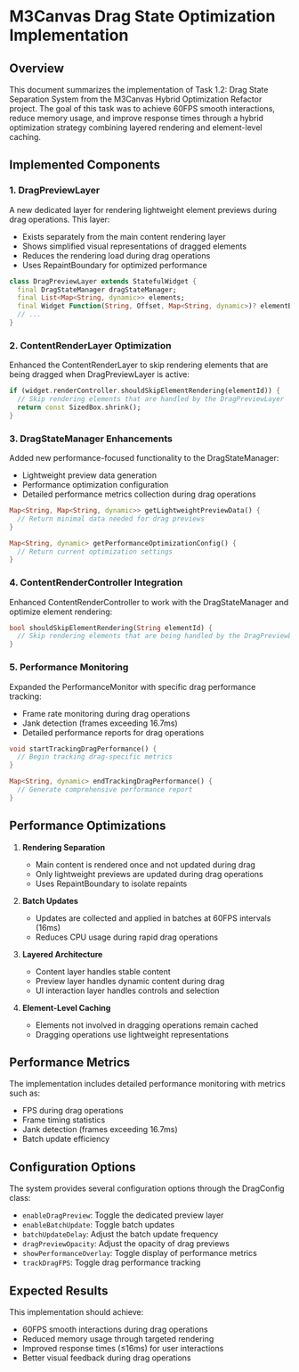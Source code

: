 # M3Canvas Drag State Optimization Implementation

## Overview

This document summarizes the implementation of Task 1.2: Drag State Separation System from the M3Canvas Hybrid Optimization Refactor project. The goal of this task was to achieve 60FPS smooth interactions, reduce memory usage, and improve response times through a hybrid optimization strategy combining layered rendering and element-level caching.

## Implemented Components

### 1. DragPreviewLayer

A new dedicated layer for rendering lightweight element previews during drag operations. This layer:

- Exists separately from the main content rendering layer
- Shows simplified visual representations of dragged elements
- Reduces the rendering load during drag operations
- Uses RepaintBoundary for optimized performance

```dart
class DragPreviewLayer extends StatefulWidget {
  final DragStateManager dragStateManager;
  final List<Map<String, dynamic>> elements;
  final Widget Function(String, Offset, Map<String, dynamic>)? elementBuilder;
  // ...
}
```

### 2. ContentRenderLayer Optimization

Enhanced the ContentRenderLayer to skip rendering elements that are being dragged when DragPreviewLayer is active:

```dart
if (widget.renderController.shouldSkipElementRendering(elementId)) {
  // Skip rendering elements that are handled by the DragPreviewLayer
  return const SizedBox.shrink();
}
```

### 3. DragStateManager Enhancements

Added new performance-focused functionality to the DragStateManager:

- Lightweight preview data generation
- Performance optimization configuration
- Detailed performance metrics collection during drag operations

```dart
Map<String, Map<String, dynamic>> getLightweightPreviewData() {
  // Return minimal data needed for drag previews
}

Map<String, dynamic> getPerformanceOptimizationConfig() {
  // Return current optimization settings
}
```

### 4. ContentRenderController Integration

Enhanced ContentRenderController to work with the DragStateManager and optimize element rendering:

```dart
bool shouldSkipElementRendering(String elementId) {
  // Skip rendering elements that are being handled by the DragPreviewLayer
}
```

### 5. Performance Monitoring

Expanded the PerformanceMonitor with specific drag performance tracking:

- Frame rate monitoring during drag operations
- Jank detection (frames exceeding 16.7ms)
- Detailed performance reports for drag operations

```dart
void startTrackingDragPerformance() {
  // Begin tracking drag-specific metrics
}

Map<String, dynamic> endTrackingDragPerformance() {
  // Generate comprehensive performance report
}
```

## Performance Optimizations

1. **Rendering Separation**
   - Main content is rendered once and not updated during drag
   - Only lightweight previews are updated during drag operations
   - Uses RepaintBoundary to isolate repaints

2. **Batch Updates**
   - Updates are collected and applied in batches at 60FPS intervals (16ms)
   - Reduces CPU usage during rapid drag operations

3. **Layered Architecture**
   - Content layer handles stable content
   - Preview layer handles dynamic content during drag
   - UI interaction layer handles controls and selection

4. **Element-Level Caching**
   - Elements not involved in dragging operations remain cached
   - Dragging operations use lightweight representations

## Performance Metrics

The implementation includes detailed performance monitoring with metrics such as:

- FPS during drag operations
- Frame timing statistics
- Jank detection (frames exceeding 16.7ms)
- Batch update efficiency

## Configuration Options

The system provides several configuration options through the DragConfig class:

- `enableDragPreview`: Toggle the dedicated preview layer
- `enableBatchUpdate`: Toggle batch updates
- `batchUpdateDelay`: Adjust the batch update frequency
- `dragPreviewOpacity`: Adjust the opacity of drag previews
- `showPerformanceOverlay`: Toggle display of performance metrics
- `trackDragFPS`: Toggle drag performance tracking

## Expected Results

This implementation should achieve:

- 60FPS smooth interactions during drag operations
- Reduced memory usage through targeted rendering
- Improved response times (≤16ms) for user interactions
- Better visual feedback during drag operations
